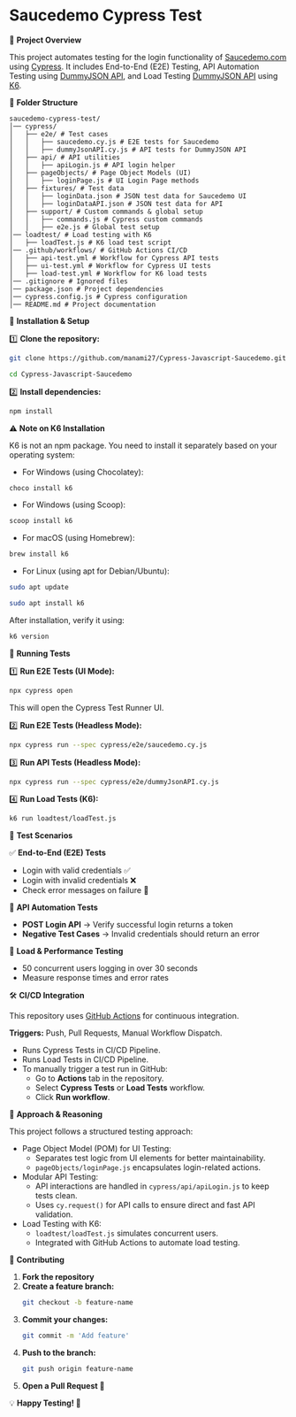 # Saucedemo Cypress Test

📌 **Project Overview**

This project automates testing for the login functionality of [Saucedemo.com](https://www.saucedemo.com) using [Cypress](https://www.cypress.io/). It includes End-to-End (E2E) Testing, API Automation Testing using [DummyJSON API](https://dummyjson.com/), and Load Testing [DummyJSON API](https://dummyjson.com/) using [K6](https://k6.io/).

📂 **Folder Structure**

```
saucedemo-cypress-test/
│── cypress/
│   ├── e2e/ # Test cases
│   │   ├── saucedemo.cy.js # E2E tests for Saucedemo
│   │   ├── dummyJsonAPI.cy.js # API tests for DummyJSON API
│   ├── api/ # API utilities
│   │   ├── apiLogin.js # API login helper
│   ├── pageObjects/ # Page Object Models (UI)
│   │   ├── loginPage.js # UI Login Page methods
│   ├── fixtures/ # Test data
│   │   ├── loginData.json # JSON test data for Saucedemo UI
│   │   ├── loginDataAPI.json # JSON test data for API
│   ├── support/ # Custom commands & global setup
│   │   ├── commands.js # Cypress custom commands
│   │   ├── e2e.js # Global test setup
│── loadtest/ # Load testing with K6
│   ├── loadTest.js # K6 load test script
│── .github/workflows/ # GitHub Actions CI/CD
│   ├── api-test.yml # Workflow for Cypress API tests
│   ├── ui-test.yml # Workflow for Cypress UI tests
│   ├── load-test.yml # Workflow for K6 load tests
│── .gitignore # Ignored files
│── package.json # Project dependencies
│── cypress.config.js # Cypress configuration
│── README.md # Project documentation

```

🚀 **Installation & Setup**

1️⃣ **Clone the repository:**

```bash
git clone https://github.com/manami27/Cypress-Javascript-Saucedemo.git
```
```bash
cd Cypress-Javascript-Saucedemo
```

2️⃣ **Install dependencies:**

```bash
npm install
```
⚠️ **Note on K6 Installation**

K6 is not an npm package. You need to install it separately based on your operating system:

- For Windows (using Chocolatey):
```bash
choco install k6
```
- For Windows (using Scoop):
```bash
scoop install k6
```
- For macOS (using Homebrew):
```bash
brew install k6
```
- For Linux (using apt for Debian/Ubuntu):
```bash
sudo apt update
```
```bash
sudo apt install k6
```

After installation, verify it using:
```bash
k6 version
```

🧪 **Running Tests**

1️⃣ **Run E2E Tests (UI Mode):**

```bash
npx cypress open
```

This will open the Cypress Test Runner UI.

2️⃣ **Run E2E Tests (Headless Mode):**

```bash
npx cypress run --spec cypress/e2e/saucedemo.cy.js
```

3️⃣ **Run API Tests (Headless Mode):**

```bash
npx cypress run --spec cypress/e2e/dummyJsonAPI.cy.js
```

4️⃣ **Run Load Tests (K6):**

```bash
k6 run loadtest/loadTest.js
```

🧪 **Test Scenarios**

✅ **End-to-End (E2E) Tests**

- Login with valid credentials ✅
- Login with invalid credentials ❌
- Check error messages on failure 🛑

🔗 **API Automation Tests**

- **POST Login API** → Verify successful login returns a token
- **Negative Test Cases** → Invalid credentials should return an error

🚦 **Load & Performance Testing**

- 50 concurrent users logging in over 30 seconds
- Measure response times and error rates

🛠 **CI/CD Integration**

This repository uses [GitHub Actions](https://docs.github.com/en/actions) for continuous integration.

**Triggers:** Push, Pull Requests, Manual Workflow Dispatch.

- Runs Cypress Tests in CI/CD Pipeline.
- Runs Load Tests in CI/CD Pipeline.
- To manually trigger a test run in GitHub:
  - Go to **Actions** tab in the repository.
  - Select **Cypress Tests** or **Load Tests** workflow.
  - Click **Run workflow**.

📄 **Approach & Reasoning**

This project follows a structured testing approach:

- Page Object Model (POM) for UI Testing:
  - Separates test logic from UI elements for better maintainability.
  - ``pageObjects/loginPage.js`` encapsulates login-related actions.
- Modular API Testing:
  - API interactions are handled in ``cypress/api/apiLogin.js`` to keep tests clean.
  - Uses ``cy.request()`` for API calls to ensure direct and fast API validation.
- Load Testing with K6:
  - ``loadtest/loadTest.js`` simulates concurrent users.
  - Integrated with GitHub Actions to automate load testing.

🤝 **Contributing**

1. **Fork the repository**
2. **Create a feature branch:**
   ```bash
   git checkout -b feature-name
   ```
3. **Commit your changes:**
   ```bash
   git commit -m 'Add feature'
   ```
4. **Push to the branch:**
   ```bash
   git push origin feature-name
   ```
5. **Open a Pull Request 🚀**

💡 **Happy Testing! 🚀**
